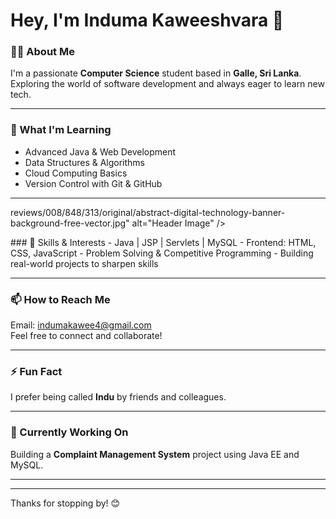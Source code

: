 
<!-- Header Image -->


# Hey, I'm Induma Kaweeshvara 👋

### 👨‍🎓 About Me
I'm a passionate **Computer Science** student based in **Galle, Sri Lanka**.  
Exploring the world of software development and always eager to learn new tech.
<!-- Header Image -->

---

### 🌱 What I'm Learning
- Advanced Java & Web Development  
- Data Structures & Algorithms  
- Cloud Computing Basics  
- Version Control with Git & GitHub

---
reviews/008/848/313/original/abstract-digital-technology-banner-background-free-vector.jpg" alt="Header Image" />
</p>
### 💼 Skills & Interests
- Java | JSP | Servlets | MySQL  
- Frontend: HTML, CSS, JavaScript  
- Problem Solving & Competitive Programming  
- Building real-world projects to sharpen skills  

---

### 📫 How to Reach Me
Email: [indumakawee4@gmail.com](mailto:indumakawee4@gmail.com)  
Feel free to connect and collaborate!

---

### ⚡ Fun Fact  
I prefer being called **Indu** by friends and colleagues.

---

### 🔭 Currently Working On
Building a **Complaint Management System** project using Java EE and MySQL.

---

<!-- Social Links: Add your socials here when ready -->
<!--
[![LinkedIn](https://img.shields.io/badge/LinkedIn-Profile-blue)](https://linkedin.com/in/your-profile)
[![GitHub](https://img.shields.io/badge/GitHub-Profile-black)](https://github.com/your-username)
-->

---

Thanks for stopping by! 😊
